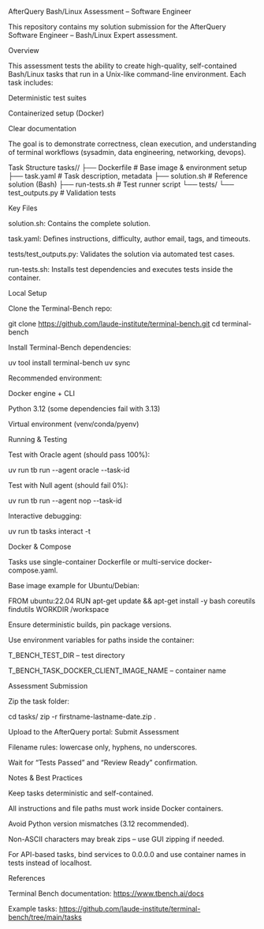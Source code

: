 AfterQuery Bash/Linux Assessment – Software Engineer

This repository contains my solution submission for the AfterQuery Software Engineer – Bash/Linux Expert assessment.

Overview

This assessment tests the ability to create high-quality, self-contained Bash/Linux tasks that run in a Unix-like command-line environment. Each task includes:

Deterministic test suites

Containerized setup (Docker)

Clear documentation

The goal is to demonstrate correctness, clean execution, and understanding of terminal workflows (sysadmin, data engineering, networking, devops).

Task Structure
tasks/<task-id>/
├── Dockerfile          # Base image & environment setup
├── task.yaml           # Task description, metadata
├── solution.sh         # Reference solution (Bash)
├── run-tests.sh        # Test runner script
└── tests/
    └── test_outputs.py # Validation tests

Key Files

solution.sh: Contains the complete solution.

task.yaml: Defines instructions, difficulty, author email, tags, and timeouts.

tests/test_outputs.py: Validates the solution via automated test cases.

run-tests.sh: Installs test dependencies and executes tests inside the container.

Local Setup

Clone the Terminal-Bench repo:

git clone https://github.com/laude-institute/terminal-bench.git
cd terminal-bench


Install Terminal-Bench dependencies:

uv tool install terminal-bench
uv sync


Recommended environment:

Docker engine + CLI

Python 3.12 (some dependencies fail with 3.13)

Virtual environment (venv/conda/pyenv)

Running & Testing

Test with Oracle agent (should pass 100%):

uv run tb run --agent oracle --task-id <task-id>


Test with Null agent (should fail 0%):

uv run tb run --agent nop --task-id <task-id>


Interactive debugging:

uv run tb tasks interact -t <task-id>

Docker & Compose

Tasks use single-container Dockerfile or multi-service docker-compose.yaml.

Base image example for Ubuntu/Debian:

FROM ubuntu:22.04
RUN apt-get update && apt-get install -y bash coreutils findutils
WORKDIR /workspace


Ensure deterministic builds, pin package versions.

Use environment variables for paths inside the container:

T_BENCH_TEST_DIR – test directory

T_BENCH_TASK_DOCKER_CLIENT_IMAGE_NAME – container name

Assessment Submission

Zip the task folder:

cd tasks/<task-id>
zip -r firstname-lastname-date.zip .


Upload to the AfterQuery portal:
Submit Assessment

Filename rules: lowercase only, hyphens, no underscores.

Wait for “Tests Passed” and “Review Ready” confirmation.

Notes & Best Practices

Keep tasks deterministic and self-contained.

All instructions and file paths must work inside Docker containers.

Avoid Python version mismatches (3.12 recommended).

Non-ASCII characters may break zips – use GUI zipping if needed.

For API-based tasks, bind services to 0.0.0.0 and use container names in tests instead of localhost.

References

Terminal Bench documentation: https://www.tbench.ai/docs

Example tasks: https://github.com/laude-institute/terminal-bench/tree/main/tasks
